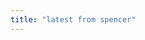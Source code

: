 ```yaml
---
title: "latest from spencer"
---
```


<script>
    // redirect to the latest post from the newsletter RSS feed
    const newsletterFeedUrl = 'https://spencerchang.substack.com/feed';
    fetch(`http://api.rss2json.com/v1/api.json?rss_url=${newsletterFeedUrl}`)
        .then(response => {
             return response.json();})
        .then(data => {window.location.replace(data.items[0].link)});
</script>

